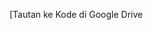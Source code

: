 [Tautan ke Kode di Google Drive[](https://drive.google.com/your-link](https://drive.google.com/file/d/1fougxjVmYAU40FBtntd6eQ8unVT8_OV1/view?usp=drive_link)https://drive.google.com/file/d/1fougxjVmYAU40FBtntd6eQ8unVT8_OV1/view?usp=drive_link)
